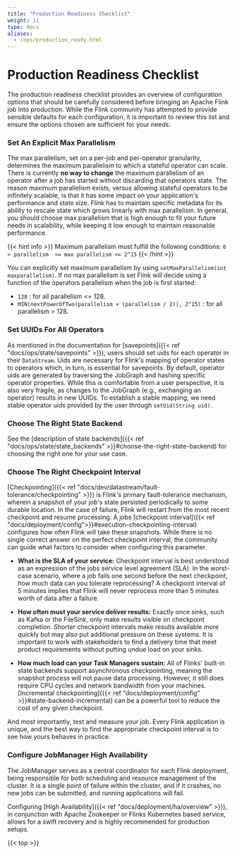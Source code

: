 ```yaml
---
title: "Production Readiness Checklist"
weight: 11
type: docs
aliases:
  - /ops/production_ready.html
---
```

<!--
Licensed to the Apache Software Foundation (ASF) under one
or more contributor license agreements.  See the NOTICE file
distributed with this work for additional information
regarding copyright ownership.  The ASF licenses this file
to you under the Apache License, Version 2.0 (the
"License"); you may not use this file except in compliance
with the License.  You may obtain a copy of the License at

  http://www.apache.org/licenses/LICENSE-2.0

Unless required by applicable law or agreed to in writing,
software distributed under the License is distributed on an
"AS IS" BASIS, WITHOUT WARRANTIES OR CONDITIONS OF ANY
KIND, either express or implied.  See the License for the
specific language governing permissions and limitations
under the License.
-->

# Production Readiness Checklist

The production readiness checklist provides an overview of configuration options that should be carefully considered before bringing an Apache Flink job into production. 
While the Flink community has attempted to provide sensible defaults for each configuration, it is important to review this list and ensure the options chosen are sufficient for your needs. 

### Set An Explicit Max Parallelism

The max parallelism, set on a per-job and per-operator granularity, determines the maximum parallelism to which a stateful operator can scale.
There is currently **no way to change** the maximum parallelism of an operator after a job has started without discarding that operators state. 
The reason maximum parallelism exists, versus allowing stateful operators to be infinitely scalable, is that it has some impact on your application's performance and state size.
Flink has to maintain specific metadata for its ability to rescale state which grows linearly with max parallelism.
In general, you should choose max parallelism that is high enough to fit your future needs in scalability, while keeping it low enough to maintain reasonable performance.

{{< hint info >}}
Maximum parallelism must fulfill the following conditions: `0 < parallelism  <= max parallelism <= 2^15` 
{{< /hint >}}

You can explicitly set maximum parallelism by using `setMaxParallelism(int maxparallelism)`. 
If no max parallelism is set Flink will decide using a function of the operators parallelism when the job is first started:

- `128` : for all parallelism <= 128.
- `MIN(nextPowerOfTwo(parallelism + (parallelism / 2)), 2^15)` : for all parallelism > 128.

### Set UUIDs For All Operators

As mentioned in the documentation for [savepoints]({{< ref "docs/ops/state/savepoints" >}}), users should set uids for each operator in their `DataStream`.
Uids are necessary for Flink's mapping of operator states to operators which, in turn, is essential for savepoints.
By default, operator uids are generated by traversing the JobGraph and hashing specific operator properties.
While this is comfortable from a user perspective, it is also very fragile, as changes to the JobGraph (e.g., exchanging an operator) results in new UUIDs.
To establish a stable mapping, we need stable operator uids provided by the user through `setUid(String uid)`.

### Choose The Right State Backend

See the [description of state backends]({{< ref "docs/ops/state/state_backends" >}}#choose-the-right-state-backend) for choosing the right one for your use case.

### Choose The Right Checkpoint Interval

[Checkpointing]({{< ref "docs/dev/datastream/fault-tolerance/checkpointing" >}}) is Flink's primary fault-tolerance mechanism, wherein a snapshot of your job's state persisted periodically to some durable location.
In the case of failure, Flink will restart from the most recent checkpoint and resume processing.
A jobs [checkpoint interval]({{< ref "docs/deployment/config">}}#execution-checkpointing-interval) configures how often Flink will take these snapshots.
While there is no single correct answer on the perfect checkpoint interval, the community can guide what factors to consider when configuring this parameter.

* **What is the SLA of your service:** Checkpoint interval is best understood as an expression of the jobs service level agreement (SLA). In the worst-case scenario, where a job fails one second before the next checkpoint, how much data can you tolerate reprocessing? A checkpoint interval of 5 minutes implies that Flink will never reprocess more than 5 minutes worth of data after a failure.   

* **How often must your service deliver results:** Exactly once sinks, such as Kafka or the FileSink, only make results visible on checkpoint completion. Shorter checkpoint intervals make results available more quickly but may also put additional pressure on these systems. It is important to work with stakeholders to find a delivery time that meet product requirements without putting undue load on your sinks.

* **How much load can your Task Managers sustain:** All of Flinks' built-in state backends support asynchronous checkpointing, meaning the snapshot process will not pause data processing. However, it still does require CPU cycles and network bandwidth from your machines. [Incremental checkpointing]({{< ref "docs/deployment/config" >}}#state-backend-incremental) can be a powerful tool to reduce the cost of any given checkpoint.

And most importantly, test and measure your job. Every Flink application is unique, and the best way to find the appropriate checkpoint interval is to see how yours behaves in practice. 

### Configure JobManager High Availability

The JobManager serves as a central coordinator for each Flink deployment, being responsible for both scheduling and resource management of the cluster.
It is a single point of failure within the cluster, and if it crashes, no new jobs can be submitted, and running applications will fail. 

Configuring [High Availability]({{< ref "docs/deployment/ha/overview" >}}), in conjunction with Apache Zookeeper or Flinks Kubernetes based service, allows for a swift recovery and is highly recommended for production setups.

{{< top >}}